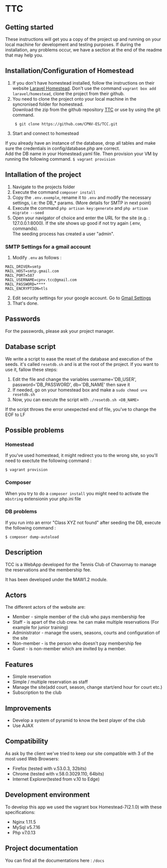 # TTC

## Getting started
These instructions will get you a copy of the project up and running on your local machine for development and testing purposes. If during the installation, any problems occur, we have a section at the end of the readme that may help you.

## Installation/Configuration of Homestead

1. If you don\'t have homestead installed, follow the instructions on their website [Laravel Homestead](https://laravel.com/docs/5.3/homestead). Don't use the command `vagrant box add laravel/homestead`, clone the project from their github.
2. You need to clone the project onto your local machine in the syncronised folder for homestead.  
Download the zip from the github repository [TTC](https://github.com/CPNV-ES/TCC) or use by using the git command.
    ```git
     $ git clone https://github.com/CPNV-ES/TCC.git
    ```
3. Start and connect to homestead  

If you already have an instance of the database, drop all tables and make sure the credentials in config/database.php are correct.  
Add the DB name in your Homestead.yaml file. Then provision your VM by running the following command.
    ```
    $ vagrant provision
    ```
    
## Intallation of the project

1. Navigate to the projects folder
2. Execute the command `composer install`
3. Copy the `.env.exemple`, rename it to `.env` and modify the necessary settings, i.e: the DB_* params. (More details for SMTP in next point)
4. Execute the command `php artisan key:generate` and `php artisan migrate --seed`
5. Open your navigator of choice and enter the URL for the site (e.g. : 127.0.0.1:8000). If the site shows up good if not try again (.env, commands).  
The seeding process has created a user "admin".

### SMTP Settings for a gmail account

1. Modify `.env` as follows :
```
MAIL_DRIVER=smtp
MAIL_HOST=smtp.gmail.com
MAIL_PORT=587
MAIL_USERNAME=cpnv.tcc@gmail.com
MAIL_PASSWORD=****
MAIL_ENCRYPTION=tls
```

2. Edit security settings for your google account. Go to [Gmail Settings](https://www.google.com/settings/security/lesssecureapps)
3. That\'s done.

## Passwords
For the passwords, please ask your project manager.

## Database script
We write a script to ease the reset of the database and execution of the seeds. it's called `resetdb.sh` and is at the root of the project. If you want to use it, fallow these steps:

1. Edit the file and change the variables username='DB_USER', password='DB_PASSWORD', db='DB_NAME' then save it 
2. If needed, go on your homestead box and make a `sudo chmod u+x resetdb.sh`
3. Now, you can execute the script with `./resetdb.sh <DB_NAME>`

If the script throws the error unexpected end of file, you've to change the EOF to LF


## Possible problems
### Homestead
If you've used homestead, it might redirect you to the wrong site, so you'll need to exectute the following command :

```
$ vagrant provision
```

### Composer
When you try to do a `composer install` you might need to activate the `mbstring` extensionin your php.ini file

### DB problems
If you run into an error "Class XYZ not found" after seeding the DB, execute the following command :

```
$ composer dump-autoload
```
## Description
TCC is a WebApp developed for the Tennis Club of Chavornay to manage the reservations and the membership fee.

It has been developed under the MAW1.2 module.

## Actors
The different actors of the website are:
- Member - simple member of the club who pays membership fee
- Staff - is apart of the club crew. he can make multiple reservations (For example for junior training)
- Administrator - manage the users, seasons, courts and configuration of the site
- Non-member - is the person who doesn't pay membership fee
- Guest - is non-member which are invited by a member.


## Features
- Simple reservation
- Simple / multiple reservation as staff      
- Manage the site(add court, season, change start/end hour for court etc.)
- Subscription to the club


## Improvements
- Develop a system of pyramid to know the best player of the club
- Use AJAX


## Compatibility
As ask by the client we\'ve tried to keep our site compatible with 3 of the most used Web Browsers:
- Firefox (tested with v.53.0.3, 32bits)
- Chrome (tested with v.58.0.3029.110, 64bits)
- Internet Explorer(tested from v.10 to Edge)


## Development environment
To develop this app we used the vagrant box Homestead-7(2.1.0) with these specifications:
- Nginx 1.11.5
- MySql v5.7.16
- Php v7.0.13

## Project documentation
You can find all the documentations here : `/docs`
